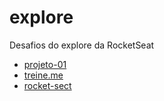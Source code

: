 # explore
Desafios do explore da RocketSeat

<ul>
  <li><a href="https://eduardonobrega.github.io/rocketseat-explore/stage-02/projeto-01/">projeto-01</a></li>
  <li><a href="href="https://eduardonobrega.github.io/rocketseat-explore/stage-02/treine-me/">treine.me</a></li>
  <li><a href="https://eduardonobrega.github.io/rocketseat-explore/stage-02/rocket-sect/">rocket-sect</a></li>
</ul>


